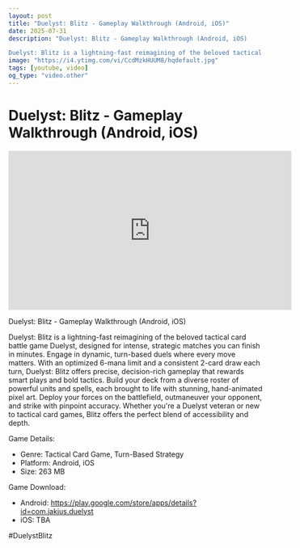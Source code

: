 ```yaml
---
layout: post
title: "Duelyst: Blitz - Gameplay Walkthrough (Android, iOS)"
date: 2025-07-31
description: "Duelyst: Blitz - Gameplay Walkthrough (Android, iOS)

Duelyst: Blitz is a lightning-fast reimagining of the beloved tactical card battle game Duelyst, d..."
image: "https://i4.ytimg.com/vi/CcdMzkHUUM8/hqdefault.jpg"
tags: [youtube, video]
og_type: "video.other"
---
```


<script type="application/ld+json">
{
  "@context": "http://schema.org",
  "@type": "VideoObject",
  "name": "Duelyst: Blitz - Gameplay Walkthrough (Android, iOS)",
  "description": "Duelyst: Blitz - Gameplay Walkthrough (Android, iOS)\n\nDuelyst: Blitz is a lightning-fast reimagining of the beloved tactical card battle game Duelyst, designed for intense, strategic matches you can finish in minutes. Engage in dynamic, turn-based duels where every move matters. With an optimized 6-mana limit and a consistent 2-card draw each turn, Duelyst: Blitz offers precise, decision-rich gameplay that rewards smart plays and bold tactics. Build your deck from a diverse roster of powerful units and spells, each brought to life with stunning, hand-animated pixel art. Deploy your forces on the battlefield, outmaneuver your opponent, and strike with pinpoint accuracy. Whether you're a Duelyst veteran or new to tactical card games, Blitz offers the perfect blend of accessibility and depth.\n\nGame Details:\n\n- Genre: Tactical Card Game, Turn-Based Strategy\n- Platform: Android, iOS\n- Size: 263 MB\n\nGame Download:\n\n- Android: https://play.google.com/store/apps/details?id=com.jakjus.duelyst\n- iOS: TBA\n\n#DuelystBlitz",
  "thumbnailUrl": "https://i4.ytimg.com/vi/CcdMzkHUUM8/hqdefault.jpg",
  "uploadDate": "2025-07-31T09:00:19",
  "embedUrl": "https://www.youtube.com/embed/CcdMzkHUUM8",
  "publisher": {
    "@type": "Person",
    "name": "Celo Zaga"
  },
  "mainEntityOfPage": {
    "@type": "WebPage",
    "@id": "https://celozaga.github.io/2025/07/31/duelyst:-blitz---gameplay-walkthrough-(android,-ios)-CcdMzkHUUM8.html"
  },
  "duration": "PT0M0S"
}
</script>

<script type="application/ld+json">
{
  "@context": "http://schema.org",
  "@type": "BlogPosting",
  "headline": "Duelyst: Blitz - Gameplay Walkthrough (Android, iOS)",
  "image": "https://i4.ytimg.com/vi/CcdMzkHUUM8/hqdefault.jpg",
  "publisher": {
    "@type": "Person",
    "name": "Celo Zaga"
  },
  "url": "https://celozaga.github.io/2025/07/31/duelyst:-blitz---gameplay-walkthrough-(android,-ios)-CcdMzkHUUM8.html",
  "datePublished": "2025-07-31T09:00:19",
  "dateCreated": "2025-07-31T09:00:19",
  "dateModified": "2025-07-31T09:00:19",
  "description": "Duelyst: Blitz - Gameplay Walkthrough (Android, iOS)\n\nDuelyst: Blitz is a lightning-fast reimagining of the beloved tactical card battle game Duelyst, d...",
  "author": {
    "@type": "Person",
    "name": "Celo Zaga"
  },
  "mainEntityOfPage": {
    "@type": "WebPage",
    "@id": "https://celozaga.github.io/2025/07/31/duelyst:-blitz---gameplay-walkthrough-(android,-ios)-CcdMzkHUUM8.html"
  }
}
</script>

<h1 class="youtube-post-title">Duelyst: Blitz - Gameplay Walkthrough (Android, iOS)</h1>

<iframe width="560" height="315" src="https://www.youtube.com/embed/CcdMzkHUUM8" class="youtube-post-embed" frameborder="0" allowfullscreen></iframe>

<p class="youtube-post-description">Duelyst: Blitz - Gameplay Walkthrough (Android, iOS)

Duelyst: Blitz is a lightning-fast reimagining of the beloved tactical card battle game Duelyst, designed for intense, strategic matches you can finish in minutes. Engage in dynamic, turn-based duels where every move matters. With an optimized 6-mana limit and a consistent 2-card draw each turn, Duelyst: Blitz offers precise, decision-rich gameplay that rewards smart plays and bold tactics. Build your deck from a diverse roster of powerful units and spells, each brought to life with stunning, hand-animated pixel art. Deploy your forces on the battlefield, outmaneuver your opponent, and strike with pinpoint accuracy. Whether you're a Duelyst veteran or new to tactical card games, Blitz offers the perfect blend of accessibility and depth.

Game Details:

- Genre: Tactical Card Game, Turn-Based Strategy
- Platform: Android, iOS
- Size: 263 MB

Game Download:

- Android: https://play.google.com/store/apps/details?id=com.jakjus.duelyst
- iOS: TBA

#DuelystBlitz</p>
